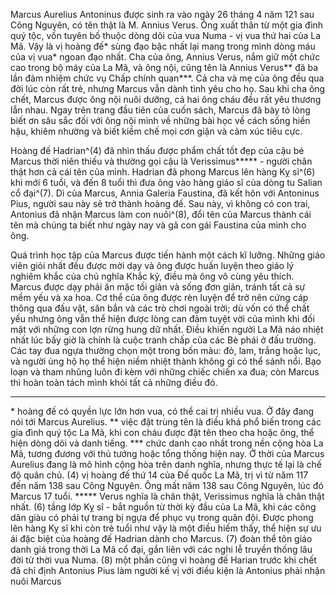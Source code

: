 Marcus Aurelius Antoninus được sinh ra vào ngày 26 tháng 4 năm 121 sau Công Nguyên, có tên thật là M. Annius Verus. Ông xuất thân từ một gia đình quý tộc, vốn tuyên bố thuộc dòng dõi của vua Numa - vị vua thứ hai của La Mã. Vậy là vị hoàng đế* sùng đạo bậc nhất lại mang trong mình dòng máu của vị vua* ngoan đạo nhất. Cha của ông, Annius Verus, nắm giữ một chức cao trong bộ máy của La Mã, và ông nội, cũng tên là Annius Verus** đã ba lần đảm nhiệm chức vụ Chấp chính quan***. Cả cha và mẹ của ông đều qua đời lúc còn rất trẻ, nhưng Marcus vẫn dành tình yêu cho họ. Sau khi cha ông chết, Marcus được ông nội nuôi dưỡng, cả hai ông cháu đều rất yêu thương lẫn nhau. Ngay trên trang đầu tiên của cuốn sách, Marcus đã bày tỏ lòng biết ơn sâu sắc đối với ông nội mình về những bài học về cách sống hiền hậu, khiêm nhường và biết kiềm chế mọi cơn giận và cảm xúc tiêu cực.

Hoàng đế Hadrian^(4) đã nhìn thấu được phẩm chất tốt đẹp của cậu bé Marcus thời niên thiếu và thường gọi cậu là Verissimus\*\*\*\*\* - người chân thật hơn cả cái tên của mình. Hadrian đã phong Marcus lên hàng Kỵ sĩ^(6) khi mới 6 tuổi, và đến 8 tuổi thì đưa ông vào hàng giáo sĩ của dòng tu Salian cổ đại^(7). Dì của Marcus, Annia Galeria Faustina, đã kết hôn với Antoninus Pius, người sau này sẽ trở thành hoàng đế. Sau này, vì không có con trai, Antonius đã nhận Marcus làm con nuôi^(8), đổi tên của Marcus thành cái tên mà chúng ta biết như ngày nay và gả con gái Faustina của mình cho ông.

Quá trình học tập của Marcus được tiến hành một cách kĩ lưỡng. Những giáo viên giỏi nhất đều được mời dạy và ông được huấn luyện theo giáo lý nghiêm khắc của chủ nghĩa Khắc kỷ, điều mà ông vô cùng yêu thích. Marcus được dạy phải ăn mặc tối giản và sống đơn giản, tránh tất cả sự mềm yếu và xa hoa. Cơ thể của ông được rèn luyện để trở nên cứng cáp thông qua đấu vật, săn bắn và các trò chơi ngoài trời; dù vốn có thể chất yếu nhưng ông vẫn thể hiện được lòng can đảm tuyệt vời của mình khi đối mặt với những con lợn rừng hung dữ nhất. Điều khiến người La Mã náo nhiệt nhất lúc bấy giờ là chính là cuộc tranh chấp của các Bè phái ở đấu trường. Các tay đua ngựa thường chọn một trong bốn màu: đỏ, lam, trắng hoặc lục, và người ủng hộ họ thể hiện niềm nhiệt thành không gì có thể sánh nổi. Bạo loạn và tham nhũng luôn đi kèm với những chiếc chiến xa đua; còn Marcus thì hoàn toàn tách mình khỏi tất cả những điều đó.



---
\* hoàng đế có quyền lực lớn hơn vua, có thể cai trị nhiều vua. Ở đây đang nói tới Marcus Aurelius.
\*\* việc đặt trùng tên là điều khá phổ biến trong các gia đình quý tộc La Mã, khi con cháu được đặt tên theo cha hoặc ông, thể hiện dòng dõi và danh tiếng.
\*\*\* chức danh cao nhất trong nền cộng hòa La Mã, tương đương với thủ tướng hoặc tổng thống hiện nay. Ở thời của Marcus Aurelius đang là mô hình cộng hòa trên danh nghĩa, nhưng thực tế lại là chế độ quân chủ.
(4) vị hoàng đế thứ 14 của Đế quốc La Mã, trị vì từ năm 117 đến năm 138 sau Công Nguyên. Ông mất năm 138 sau Công Nguyên, lúc đó Marcus 17 tuổi.
\*\*\*\*\* Verus nghĩa là chân thật, Verissimus nghĩa là chân thật nhất.
(6) tầng lớp Kỵ sĩ - bắt nguồn từ thời kỳ đầu của La Mã, khi các công dân giàu có phải tự trang bị ngựa để phục vụ trong quân đội. Được phong lên hàng Kỵ sĩ khi còn trẻ tuổi như vậy là một điều hiếm thấy, thể hiện sự ưu ái đặc biệt của hoàng đế Hadrian dành cho Marcus.
(7) đoàn thể tôn giáo danh giá trong thời La Mã cổ đại, gắn liên với các nghi lễ truyền thống lâu đời từ thời vua Numa.
(8) một phần cũng vì hoàng đế Harian trước khi chết đã chỉ định Antonius Pius làm người kế vị với điều kiện là Antonius phải nhận nuôi Marcus